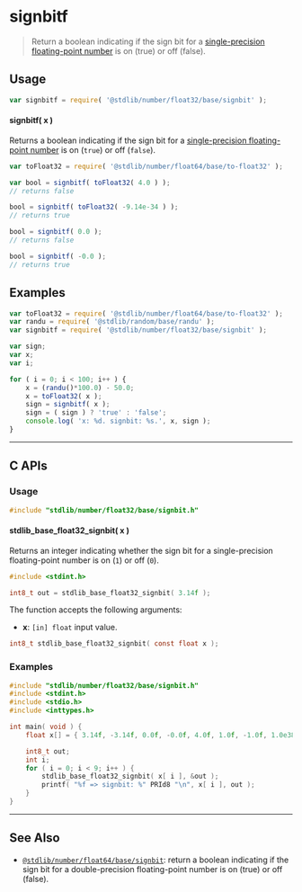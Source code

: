 <!--

@license Apache-2.0

Copyright (c) 2018 The Stdlib Authors.

Licensed under the Apache License, Version 2.0 (the "License");
you may not use this file except in compliance with the License.
You may obtain a copy of the License at

   http://www.apache.org/licenses/LICENSE-2.0

Unless required by applicable law or agreed to in writing, software
distributed under the License is distributed on an "AS IS" BASIS,
WITHOUT WARRANTIES OR CONDITIONS OF ANY KIND, either express or implied.
See the License for the specific language governing permissions and
limitations under the License.

-->

# signbitf

> Return a boolean indicating if the sign bit for a [single-precision floating-point number][ieee754] is on (true) or off (false).

<section class="usage">

## Usage

```javascript
var signbitf = require( '@stdlib/number/float32/base/signbit' );
```

#### signbitf( x )

Returns a boolean indicating if the sign bit for a [single-precision floating-point number][ieee754] is on (`true`) or off (`false`).

```javascript
var toFloat32 = require( '@stdlib/number/float64/base/to-float32' );

var bool = signbitf( toFloat32( 4.0 ) );
// returns false

bool = signbitf( toFloat32( -9.14e-34 ) );
// returns true

bool = signbitf( 0.0 );
// returns false

bool = signbitf( -0.0 );
// returns true
```

</section>

<!-- /.usage -->

<section class="examples">

## Examples

<!-- eslint no-undef: "error" -->

```javascript
var toFloat32 = require( '@stdlib/number/float64/base/to-float32' );
var randu = require( '@stdlib/random/base/randu' );
var signbitf = require( '@stdlib/number/float32/base/signbit' );

var sign;
var x;
var i;

for ( i = 0; i < 100; i++ ) {
    x = (randu()*100.0) - 50.0;
    x = toFloat32( x );
    sign = signbitf( x );
    sign = ( sign ) ? 'true' : 'false';
    console.log( 'x: %d. signbit: %s.', x, sign );
}
```

</section>

<!-- /.examples -->

<!-- C interface documentation. -->

* * *

<section class="c">

## C APIs

<!-- Section to include introductory text. Make sure to keep an empty line after the intro `section` element and another before the `/section` close. -->

<section class="intro">

</section>

<!-- /.intro -->

<!-- C usage documentation. -->

<section class="usage">

### Usage

```c
#include "stdlib/number/float32/base/signbit.h"
```

#### stdlib_base_float32_signbit( x )

Returns an integer indicating whether the sign bit for a single-precision floating-point number is on (`1`) or off (`0`).

```c
#include <stdint.h>

int8_t out = stdlib_base_float32_signbit( 3.14f );
```

The function accepts the following arguments:

-   **x**: `[in] float` input value.

```c
int8_t stdlib_base_float32_signbit( const float x );
```

</section>

<!-- /.usage -->

<!-- C API usage notes. Make sure to keep an empty line after the `section` element and another before the `/section` close. -->

<section class="notes">

</section>

<!-- /.notes -->

<!-- C API usage examples. -->

<section class="examples">

### Examples

```c
#include "stdlib/number/float32/base/signbit.h"
#include <stdint.h>
#include <stdio.h>
#include <inttypes.h>

int main( void ) {
    float x[] = { 3.14f, -3.14f, 0.0f, -0.0f, 4.0f, 1.0f, -1.0f, 1.0e38f, -1.0e38f };

    int8_t out;
    int i;
    for ( i = 0; i < 9; i++ ) {
        stdlib_base_float32_signbit( x[ i ], &out );
        printf( "%f => signbit: %" PRId8 "\n", x[ i ], out );
    }
}
```

</section>

<!-- Section for related `stdlib` packages. Do not manually edit this section, as it is automatically populated. -->

<section class="related">

* * *

## See Also

-   <span class="package-name">[`@stdlib/number/float64/base/signbit`][@stdlib/number/float64/base/signbit]</span><span class="delimiter">: </span><span class="description">return a boolean indicating if the sign bit for a double-precision floating-point number is on (true) or off (false).</span>

</section>

<!-- /.related -->

<!-- Section for all links. Make sure to keep an empty line after the `section` element and another before the `/section` close. -->

<section class="links">

[ieee754]: https://en.wikipedia.org/wiki/IEEE_754-1985

<!-- <related-links> -->

[@stdlib/number/float64/base/signbit]: https://github.com/stdlib-js/stdlib/tree/develop/lib/node_modules/%40stdlib/number/float64/base/signbit

<!-- </related-links> -->

</section>

<!-- /.links -->
